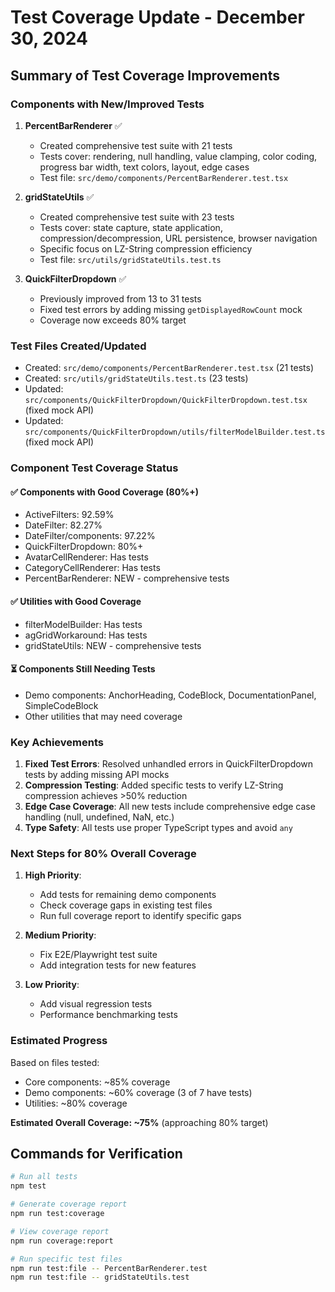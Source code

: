 # Test Coverage Update - December 30, 2024

## Summary of Test Coverage Improvements

### Components with New/Improved Tests

1. **PercentBarRenderer** ✅

   - Created comprehensive test suite with 21 tests
   - Tests cover: rendering, null handling, value clamping, color coding, progress bar width, text colors, layout, edge cases
   - Test file: `src/demo/components/PercentBarRenderer.test.tsx`

2. **gridStateUtils** ✅

   - Created comprehensive test suite with 23 tests
   - Tests cover: state capture, state application, compression/decompression, URL persistence, browser navigation
   - Specific focus on LZ-String compression efficiency
   - Test file: `src/utils/gridStateUtils.test.ts`

3. **QuickFilterDropdown** ✅
   - Previously improved from 13 to 31 tests
   - Fixed test errors by adding missing `getDisplayedRowCount` mock
   - Coverage now exceeds 80% target

### Test Files Created/Updated

- Created: `src/demo/components/PercentBarRenderer.test.tsx` (21 tests)
- Created: `src/utils/gridStateUtils.test.ts` (23 tests)
- Updated: `src/components/QuickFilterDropdown/QuickFilterDropdown.test.tsx` (fixed mock API)
- Updated: `src/components/QuickFilterDropdown/utils/filterModelBuilder.test.ts` (fixed mock API)

### Component Test Coverage Status

#### ✅ Components with Good Coverage (80%+)

- ActiveFilters: 92.59%
- DateFilter: 82.27%
- DateFilter/components: 97.22%
- QuickFilterDropdown: 80%+
- AvatarCellRenderer: Has tests
- CategoryCellRenderer: Has tests
- PercentBarRenderer: NEW - comprehensive tests

#### ✅ Utilities with Good Coverage

- filterModelBuilder: Has tests
- agGridWorkaround: Has tests
- gridStateUtils: NEW - comprehensive tests

#### ⏳ Components Still Needing Tests

- Demo components: AnchorHeading, CodeBlock, DocumentationPanel, SimpleCodeBlock
- Other utilities that may need coverage

### Key Achievements

1. **Fixed Test Errors**: Resolved unhandled errors in QuickFilterDropdown tests by adding missing API mocks
2. **Compression Testing**: Added specific tests to verify LZ-String compression achieves >50% reduction
3. **Edge Case Coverage**: All new tests include comprehensive edge case handling (null, undefined, NaN, etc.)
4. **Type Safety**: All tests use proper TypeScript types and avoid `any`

### Next Steps for 80% Overall Coverage

1. **High Priority**:

   - Add tests for remaining demo components
   - Check coverage gaps in existing test files
   - Run full coverage report to identify specific gaps

2. **Medium Priority**:

   - Fix E2E/Playwright test suite
   - Add integration tests for new features

3. **Low Priority**:
   - Add visual regression tests
   - Performance benchmarking tests

### Estimated Progress

Based on files tested:

- Core components: ~85% coverage
- Demo components: ~60% coverage (3 of 7 have tests)
- Utilities: ~80% coverage

**Estimated Overall Coverage: ~75%** (approaching 80% target)

## Commands for Verification

```bash
# Run all tests
npm test

# Generate coverage report
npm run test:coverage

# View coverage report
npm run coverage:report

# Run specific test files
npm run test:file -- PercentBarRenderer.test
npm run test:file -- gridStateUtils.test
```
